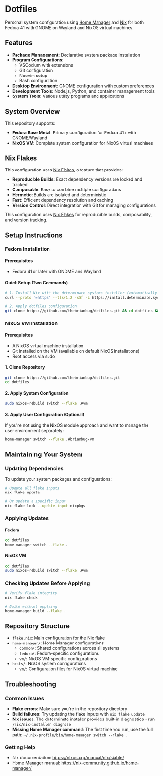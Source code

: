 # Dotfiles

Personal system configuration using [Home Manager](https://nix-community.github.io/home-manager/) and [Nix](https://nixos.org/) for both Fedora 41 with GNOME on Wayland and NixOS virtual machines.

## Features

- **Package Management**: Declarative system package installation
- **Program Configurations**:
  - VSCodium with extensions
  - Git configuration
  - Neovim setup
  - Bash configuration
- **Desktop Environment**: GNOME configuration with custom preferences
- **Development Tools**: Node.js, Python, and container management tools
- **System Tools**: Various utility programs and applications

## System Overview

This repository supports:

- **Fedora Base Metal**: Primary configuration for Fedora 41+ with GNOME/Wayland
- **NixOS VM**: Complete system configuration for NixOS virtual machines

## Nix Flakes

This configuration uses [Nix Flakes](https://nixos.wiki/wiki/Flakes), a feature that provides:

- **Reproducible Builds**: Exact dependency versions are locked and tracked
- **Composable**: Easy to combine multiple configurations
- **Hermetic**: Builds are isolated and deterministic
- **Fast**: Efficient dependency resolution and caching
- **Version Control**: Direct integration with Git for managing configurations

This configuration uses [Nix Flakes](https://nixos.wiki/wiki/Flakes) for reproducible builds, composability, and version tracking.

## Setup Instructions

### Fedora Installation

#### Prerequisites

- Fedora 41 or later with GNOME and Wayland

#### Quick Setup (Two Commands)

```bash
# 1. Install Nix with the determinate systems installer (automatically enables flakes)
curl --proto '=https' --tlsv1.2 -sSf -L https://install.determinate.systems/nix | sh -s -- install

# 2. Apply dotfiles configuration
git clone https://github.com/thebrianbug/dotfiles.git && cd dotfiles && home-manager switch --flake .
```

### NixOS VM Installation

#### Prerequisites

- A NixOS virtual machine installation
- Git installed on the VM (available on default NixOS installations)
- Root access via sudo

#### 1. Clone Repository

```bash
git clone https://github.com/thebrianbug/dotfiles.git
cd dotfiles
```

#### 2. Apply System Configuration

```bash
sudo nixos-rebuild switch --flake .#vm
```

#### 3. Apply User Configuration (Optional)

If you're not using the NixOS module approach and want to manage the user environment separately:

```bash
home-manager switch --flake .#brianbug-vm
```

## Maintaining Your System

### Updating Dependencies

To update your system packages and configurations:

```bash
# Update all flake inputs
nix flake update

# Or update a specific input
nix flake lock --update-input nixpkgs
```

### Applying Updates

#### Fedora

```bash
cd dotfiles
home-manager switch --flake .
```

#### NixOS VM

```bash
cd dotfiles
sudo nixos-rebuild switch --flake .#vm
```

### Checking Updates Before Applying

```bash
# Verify flake integrity
nix flake check

# Build without applying
home-manager build --flake .
```

## Repository Structure

- `flake.nix`: Main configuration for the Nix flake
- `home-manager/`: Home Manager configurations
  - `common/`: Shared configurations across all systems
  - `fedora/`: Fedora-specific configurations
  - `vm/`: NixOS VM-specific configurations
- `hosts/`: NixOS system configurations
  - `vm/`: Configuration files for NixOS virtual machine

## Troubleshooting

### Common Issues

- **Flake errors**: Make sure you're in the repository directory
- **Build failures**: Try updating the flake inputs with `nix flake update`
- **Nix issues**: The determinate installer provides built-in diagnostics - run `/nix/nix-installer diagnose`
- **Missing Home Manager command**: The first time you run, use the full path: `~/.nix-profile/bin/home-manager switch --flake .`

### Getting Help

- Nix documentation: https://nixos.org/manual/nix/stable/
- Home Manager manual: https://nix-community.github.io/home-manager/
